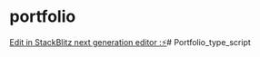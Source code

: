 # portfolio

[Edit in StackBlitz next generation editor :⚡️](https://stackblitz.com/~/github.com/Mehdillo/portfolio)# Portfolio_type_script
